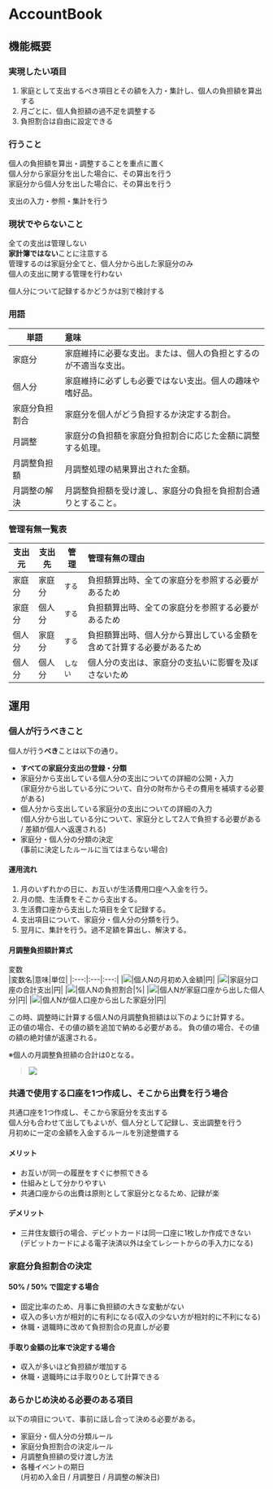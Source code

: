 # AccountBook

## 機能概要

### 実現したい項目

1. 家庭として支出するべき項目とその額を入力・集計し、個人の負担額を算出する
1. 月ごとに、個人負担額の過不足を調整する
1. 負担割合は自由に設定できる

### 行うこと

個人の負担額を算出・調整することを重点に置く  
個人分から家庭分を出した場合に、その算出を行う  
家庭分から個人分を出した場合に、その算出を行う  

支出の入力・参照・集計を行う

### 現状でやらないこと

全ての支出は管理しない  
**家計簿ではない**ことに注意する  
管理するのは家庭分全てと、個人分から出した家庭分のみ  
個人の支出に関する管理を行わない  

個人分について記録するかどうかは別で検討する  

### 用語

| 単語 | 意味 |
| --- | :--- |
| 家庭分 | 家庭維持に必要な支出。または、個人の負担とするのが不適当な支出。 |
| 個人分 | 家庭維持に必ずしも必要ではない支出。個人の趣味や嗜好品。 |
| 家庭分負担割合 | 家庭分を個人がどう負担するか決定する割合。|
| 月調整 | 家庭分の負担額を家庭分負担割合に応じた金額に調整する処理。|
| 月調整負担額 | 月調整処理の結果算出された金額。|
| 月調整の解決 | 月調整負担額を受け渡し、家庭分の負担を負担割合通りとすること。|

### 管理有無一覧表

| 支出元 | 支出先 | 管理 | 管理有無の理由 |
| --- | --- | --- | :--- |
| 家庭分 | 家庭分 | `する` | 負担額算出時、全ての家庭分を参照する必要があるため |
| 家庭分 | 個人分 | `する` | 負担額算出時、全ての家庭分を参照する必要があるため |
| 個人分 | 家庭分 | `する` | 負担額算出時、個人分から算出している金額を含めて計算する必要があるため |
| 個人分 | 個人分 | `しない` | 個人分の支出は、家庭分の支払いに影響を及ぼさないため |

## 運用

### 個人が行うべきこと
個人が行う**べき**ことは以下の通り。  

* **すべての家庭分支出の登録・分類**
* 家庭分から支出している個人分の支出についての詳細の公開・入力  
(家庭分から出している分について、自分の財布からその費用を補填する必要がある)
* 個人分から支出している家庭分の支出についての詳細の入力  
(個人分から出している分について、家庭分として2人で負担する必要がある / 差額が個人へ返還される)
* 家庭分・個人分の分類の決定  
(事前に決定したルールに当てはまらない場合)

#### 運用流れ

1. 月のいずれかの日に、お互いが生活費用口座へ入金を行う。
1. 月の間、生活費をそこから支出する。
1. 生活費口座から支出した項目を全て記録する。
1. 支出項目について、家庭分・個人分の分類を行う。
1. 翌月に、集計を行う。過不足額を算出し、解決する。

#### 月調整負担額計算式

変数  
|変数名|意味|単位|
|:---:|:---|:---:|
|<img src="https://latex.codecogs.com/gif.latex?N_{f}">|個人Nの月初め入金額|円|
|<img src="https://latex.codecogs.com/gif.latex?K_{S}">|家庭分口座の合計支出|円|
|<img src="https://latex.codecogs.com/gif.latex?N_{p}">|個人Nの負担割合|%|
|<img src="https://latex.codecogs.com/gif.latex?N_{i}">|個人Nが家庭口座から出した個人分|円|
|<img src="https://latex.codecogs.com/gif.latex?N_{k}">|個人Nが個人口座から出した家庭分|円|

この時、調整時に計算する個人Nの月調整負担額は以下のように計算する。  
正の値の場合、その値の額を追加で納める必要がある。
負の値の場合、その値の額の絶対値が返還される。

※個人の月調整負担額の合計は0となる。

> <img src="https://latex.codecogs.com/gif.latex?K_{S}&space;\times&space;N_{p}&space;\div&space;100&space;-&space;(N_{f}&space;&plus;&space;N_{k}&space;-&space;N_{i})">

### 共通で使用する口座を1つ作成し、そこから出費を行う場合
共通口座を1つ作成し、そこから家庭分を支出する  
個人分も合わせて出してもよいが、個人分として記録し、支出調整を行う  
月初めに一定の金額を入金するルールを別途整備する

#### メリット

* お互いが同一の履歴をすぐに参照できる
* 仕組みとして分かりやすい
* 共通口座からの出費は原則として家庭分となるため、記録が楽

#### デメリット

* 三井住友銀行の場合、デビットカードは同一口座に1枚しか作成できない  
(デビットカードによる電子決済以外は全てレシートからの手入力になる)

### 家庭分負担割合の決定

#### 50% / 50% で固定する場合

* 固定比率のため、月事に負担額の大きな変動がない
* 収入の多い方が相対的に有利になる(収入の少ない方が相対的に不利になる)
* 休職・退職時に改めて負担割合の見直しが必要

#### 手取り金額の比率で決定する場合

* 収入が多いほど負担額が増加する
* 休職・退職時には手取り0として計算できる

### あらかじめ決める必要のある項目

以下の項目について、事前に話し合って決める必要がある。

* 家庭分・個人分の分類ルール
* 家庭分負担割合の決定ルール
* 月調整負担額の受け渡し方法
* 各種イベントの期日  
(月初め入金日 / 月調整日 / 月調整の解決日)
